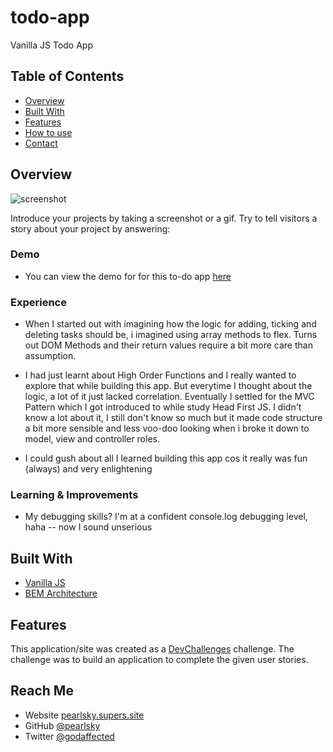 # todo-app
Vanilla JS Todo App



<!-- TABLE OF CONTENTS -->

## Table of Contents

- [Overview](#overview)
- [Built With](#built-with)
- [Features](#features)
- [How to use](#how-to-use)
- [Contact](#contact)

<!-- OVERVIEW -->

## Overview

![screenshot](https://user-images.githubusercontent.com/16707738/92399059-5716eb00-f132-11ea-8b14-bcacdc8ec97b.png)

Introduce your projects by taking a screenshot or a gif. Try to tell visitors a story about your project by answering:

### Demo
- You can view the demo for for this to-do app [here](https://#)

### Experience
- When I started out with imagining how the logic for adding, ticking and deleting tasks should be, i imagined using array methods to flex. Turns out DOM Methods and their return values require a bit more care than assumption.

- I had just learnt about High Order Functions and I really wanted to explore that while building this app. But everytime I thought about the logic, a lot of it just lacked correlation. Eventually I settled for the MVC Pattern which I got introduced to while study Head First JS. I didn't know a lot about it, I still don't  know so much but it made code structure a bit more sensible and less voo-doo looking when i broke it down to model, view and controller roles.

- I could gush about all I learned building this app cos it really was fun (always) and very enlightening

### Learning & Improvements
- My debugging skills? I'm at a confident console.log debugging level, haha -- now I sound unserious


## Built With

<!-- This section should list any major frameworks that you built your project using. Here are a few examples.-->

- [Vanilla JS](https://reactjs.org/)
- [BEM Architecture](https://vuejs.org/)

## Features

<!-- List the features of your application or follow the template. Don't share the figma file here :) -->

This application/site was created as a [DevChallenges](https://devchallenges.io/challenges) challenge. The challenge was to build an application to complete the given user stories.


## Reach Me

- Website [pearlsky.supers.site](https://pearlsky.supers.site)
- GitHub [@pearlsky](https://github.com/@pearlsky)
- Twitter [@godaffected](https://twitter.com/godaffected)

